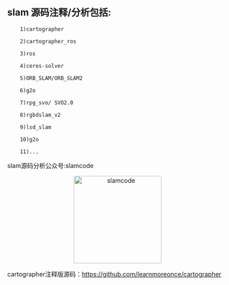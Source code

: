 ## slam 源码注释/分析包括:  

        1)cartographer  

        2)cartographer_ros  

        3)ros  

        4)ceres-solver    

        5)ORB_SLAM/ORB_SLAM2

        6)g2o

        7)rpg_svo/ SVO2.0

        8)rgbdslam_v2

        9)lsd_slam

        10)g2o

        11)...

slam源码分析公众号:slamcode
<div  align="center">    
 <img src="https://raw.githubusercontent.com/learnmoreonce/SLAM/master/slamcode.jpg" width = "200" height = "200" alt="slamcode" align=center />
</div>





cartographer注释版源码：https://github.com/learnmoreonce/cartographer
